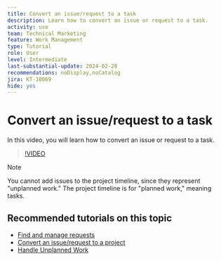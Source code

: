 ```yaml
---
title: Convert an issue/request to a task
description: Learn how to convert an issue or request to a task.
activity: use
team: Technical Marketing
feature: Work Management
type: Tutorial
role: User
level: Intermediate
last-substantial-update: 2024-02-28
recommendations: noDisplay,noCatalog
jira: KT-10069
hide: yes
---
```

# Convert an issue/request to a task

In this video, you will learn how to convert an issue or request to a task.

>[!VIDEO](https://video.tv.adobe.com/v/3427605/?quality=12&learn=on)

>[!NOTE]
>
>You cannot add issues to the project timeline, since they represent "unplanned work." The project timeline is for "planned work," meaning tasks.

## Recommended tutorials on this topic

* [Find and manage requests](/help/manage-work/issues-requests/find-requests.md)
* [Convert an issue/request to a project](/help/manage-work/issues-requests/create-a-project-from-a-request.md)
* [Handle Unplanned Work](/help/manage-work/issues-requests/handle-unplanned-work.md)

